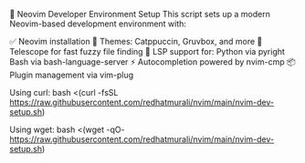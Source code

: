 🚀 Neovim Developer Environment Setup
This script sets up a modern Neovim-based development environment with:

✅ Neovim installation
🎨 Themes: Catppuccin, Gruvbox, and more
🔭 Telescope for fast fuzzy file finding
🧠 LSP support for:
  Python via pyright
  Bash via bash-language-server
⚡ Autocompletion powered by nvim-cmp
📦 Plugin management via vim-plug

Using curl:
bash <(curl -fsSL https://raw.githubusercontent.com/redhatmurali/nvim/main/nvim-dev-setup.sh)

Using wget:
bash <(wget -qO- https://raw.githubusercontent.com/redhatmurali/nvim/main/nvim-dev-setup.sh)
